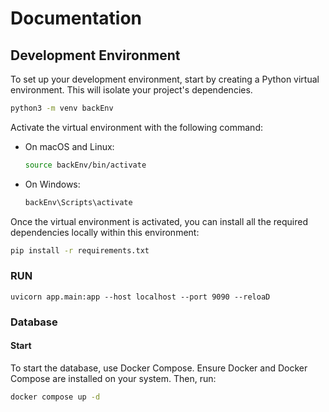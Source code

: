 # Documentation

## Development Environment

To set up your development environment, start by creating a Python virtual environment. This will isolate your project's dependencies.

```bash
python3 -m venv backEnv
```

Activate the virtual environment with the following command:

- On macOS and Linux:
  ```bash
  source backEnv/bin/activate
  ```

- On Windows:
  ```cmd
  backEnv\Scripts\activate
  ```

Once the virtual environment is activated, you can install all the required dependencies locally within this environment:

```bash
pip install -r requirements.txt
```
### RUN
```
uvicorn app.main:app --host localhost --port 9090 --reloaD         
```
### Database

#### Start

To start the database, use Docker Compose. Ensure Docker and Docker Compose are installed on your system. Then, run:

```bash
docker compose up -d
```
